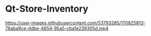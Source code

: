 # Qt-Store-Inventory

https://user-images.githubusercontent.com/53793285/170825813-78aba9ce-ddbe-4654-95a5-cba1e239305d.mp4

